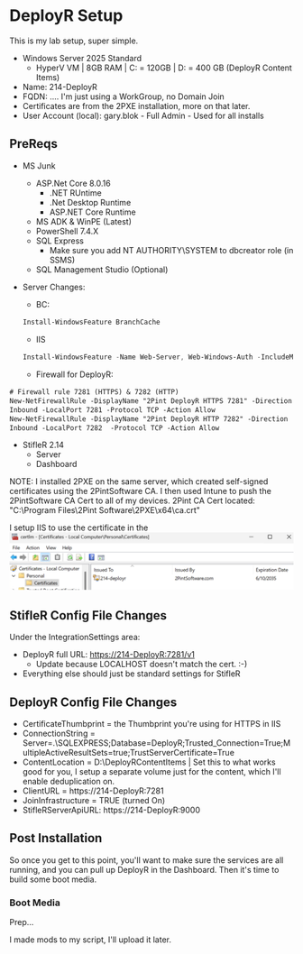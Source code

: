 # DeployR Setup

This is my lab setup, super simple.

- Windows Server 2025 Standard
  - HyperV VM | 8GB RAM | C: = 120GB | D: = 400 GB (DeployR Content Items)
- Name: 214-DeployR
- FQDN: ....  I'm just using a WorkGroup, no Domain Join
- Certificates are from the 2PXE installation, more on that later.
- User Account (local): gary.blok - Full Admin - Used for all installs

## PreReqs

- MS Junk
  - ASP.Net Core 8.0.16
    - .NET RUntime
    - .Net Desktop Runtime
    - ASP.NET Core Runtime
  - MS ADK & WinPE (Latest)
  - PowerShell 7.4.X
  - SQL Express
    - Make sure you add NT AUTHORITY\SYSTEM to dbcreator role (in SSMS)
  - SQL Management Studio (Optional)
- Server Changes:
  - BC:

  ```PowerShell
  Install-WindowsFeature BranchCache
  ```

  - IIS

  ```PowerShell
  Install-WindowsFeature -Name Web-Server, Web-Windows-Auth -IncludeManagementTools
  ```
  
  - Firewall for DeployR:

```PoweShell
# Firewall rule 7281 (HTTPS) & 7282 (HTTP)
New-NetFirewallRule -DisplayName "2Pint DeployR HTTPS 7281" -Direction Inbound -LocalPort 7281 -Protocol TCP -Action Allow
New-NetFirewallRule -DisplayName "2Pint DeployR HTTP 7282" -Direction Inbound -LocalPort 7282  -Protocol TCP -Action Allow
```

- StifleR 2.14
  - Server
  - Dashboard

NOTE:  I installed 2PXE on the same server, which created self-signed certificates using the 2PintSoftware CA.  I then used Intune to push the 2PintSoftware CA Cert to all of my devices.
2Pint CA Cert located: "C:\Program Files\2Pint Software\2PXE\x64\ca.crt"

 I setup IIS to use the certificate in the
![Image01](media/DRCert01.png)

## StifleR Config File Changes

Under the IntegrationSettings area:

- DeployR full URL: <https://214-DeployR:7281/v1>
  - Update because LOCALHOST doesn't match the cert. :-)
- Everything else should just be standard settings for StifleR

## DeployR Config File Changes

- CertificateThumbprint = the Thumbprint you're using for HTTPS in IIS
- ConnectionString = Server=.\SQLEXPRESS;Database=DeployR;Trusted_Connection=True;MultipleActiveResultSets=true;TrustServerCertificate=True
- ContentLocation = D:\DeployRContentItems | Set this to what works good for you, I setup a separate volume just for the content, which I'll enable deduplication on.
- ClientURL = https://214-DeployR:7281
- JoinInfrastructure = TRUE (turned On)
- StifleRServerApiURL: https://214-DeployR:9000

## Post Installation

So once you get to this point, you'll want to make sure the services are all running, and you can pull up DeployR in the Dashboard.  Then it's time to build some boot media.


### Boot Media

Prep...

I made mods to my script, I'll upload it later.